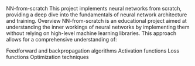 NN-from-scratch
This project implements neural networks from scratch, providing a deep dive into the fundamentals of neural network architecture and training.
Overview
NN-from-scratch is an educational project aimed at understanding the inner workings of neural networks by implementing them without relying on high-level machine learning libraries. This approach allows for a comprehensive understanding of:

Feedforward and backpropagation algorithms
Activation functions
Loss functions
Optimization techniques
